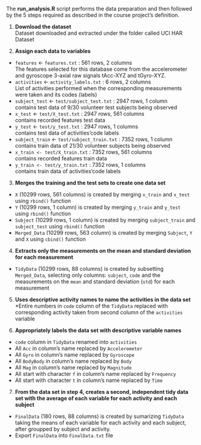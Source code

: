 The **run_analysis.R** script performs the data preparation and then followed by the 5 steps required as described in the course project’s definition.

1. **Download the dataset** <br>
    Dataset downloaded and extracted under the folder called UCI HAR Dataset

2. **Assign each data to variables** <br>
  * `features` <- `features.txt` : 561 rows, 2 columns <br>
The features selected for this database come from the accelerometer and gyroscope 3-axial raw signals tAcc-XYZ and tGyro-XYZ.
  * `activities` <- `activity_labels.txt` : 6 rows, 2 columns<br>
List of activities performed when the corresponding measurements were taken and its codes (labels)
  * `subject_test` <- `test/subject_test.txt` : 2947 rows, 1 column<br>
contains test data of 9/30 volunteer test subjects being observed
  * `x_test` <- `test/X_test.txt` : 2947 rows, 561 columns<br>
contains recorded features test data
  * `y_test` <- `test/y_test.txt` : 2947 rows, 1 columns<br>
contains test data of activities’code labels
  * `subject_train` <- `test/subject_train.txt` : 7352 rows, 1 column<br>
contains train data of 21/30 volunteer subjects being observed
  * `x_train <- test/X_train.txt` : 7352 rows, 561 columns<br>
contains recorded features train data
  * `y_train <- test/y_train.txt` : 7352 rows, 1 columns<br>
contains train data of activities’code labels

3. **Merges the training and the test sets to create one data set** <br>
  * `X` (10299 rows, 561 columns) is created by merging `x_train` and `x_test` using `rbind()` function
  * `Y` (10299 rows, 1 column) is created by merging `y_train` and `y_test` using `rbind()` function
  * `Subject` (10299 rows, 1 column) is created by merging `subject_train` and `subject_test` using `rbind()` function
  * `Merged_Data` (10299 rows, 563 column) is created by merging `Subject`, `Y` and `X` using `cbind()` function

4. **Extracts only the measurements on the mean and standard deviation for each measurement**
* `TidyData` (10299 rows, 88 columns) is created by subsetting `Merged_Data`, selecting only columns: `subject`, `code` and the measurements on the `mean` and standard deviation (`std`) for each measurement

5. **Uses descriptive activity names to name the activities in the data set**
*Entire numbers in `code` column of the `TidyData` replaced with corresponding activity taken from second column of the `activities` variable

6. **Appropriately labels the data set with descriptive variable names**
* `code` column in `TidyData` renamed into `activities`
* All `Acc` in column’s name replaced by `Accelerometer`
* All `Gyro` in column’s name replaced by `Gyroscope`
* All `BodyBody` in column’s name replaced by `Body`
* All `Mag` in column’s name replaced by `Magnitude`
* All start with character `f` in column’s name replaced by `Frequency`
* All start with character `t` in column’s name replaced by `Time`

7. **From the data set in step 4, creates a second, independent tidy data set with the average of each variable for each activity and each subject**
* `FinalData` (180 rows, 88 columns) is created by sumarizing `TidyData` taking the means of each variable for each activity and each subject, after groupped by subject and activity.
* Export `FinalData` into `FinalData.txt` file
